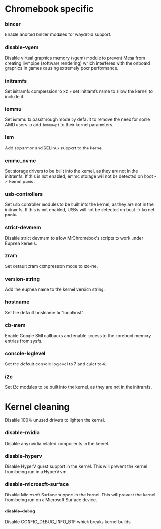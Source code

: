 # Chromebook specific

### binder

Enable android binder modules for waydroid support.

### disable-vgem

Disable virtual graphics memory (vgem) module to prevent Mesa from creating llvmpipe (software rendering) which
interferes with the onboard graphics in games causing extremely poor performance.

### initramfs

Set initramfs compression to xz + set initramfs name to allow the kernel to include it.

### iommu

Set iommu to passthrough mode by default to remove the need for some AMD users to add `iommu=pt` to their kernel
parameters.

### lsm

Add apparmor and SELinux support to the kernel.

### emmc_nvme

Set storage drivers to be built into the kernel, as they are not in the initramfs.
If this is not enabled, emmc storage will not be detected on boot -> kernel panic.

### usb-controllers

Set usb controller modules to be built into the kernel, as they are not in the initramfs.
If this is not enabled, USBs will not be detected on boot -> kernel panic.

### strict-devmem

Disable strict devmem to allow MrChromebox's scripts to work under Eupnea kernels.

### zram

Set default zram compression mode to lzo-rle.

### version-string

Add the eupnea name to the kernel version string.

### hostname

Set the default hostname to "localhost".

### cb-mem

Enable Google SMI callbacks and enable access to the coreboot memory entries from sysfs.

### console-loglevel

Set the default console loglevel to 7 and quiet to 4.

### i2c

Set i2c modules to be built into the kernel, as they are not in the initramfs.

# Kernel cleaning

Disable 100% unused drivers to lighten the kernel.

### disable-nvidia

Disable any nvidia related components in the kernel.

### disable-hyperv

Disable HyperV guest support in the kernel. This will prevent the kernel from being run in a HyperV vm.

### disable-microsoft-surface

Disable Microsoft Surface support in the kernel. This will prevent the kernel from being run on a Microsoft Surface
device.

#### disable-debug

Disable CONFIG_DEBUG_INFO_BTF which breaks kernel builds